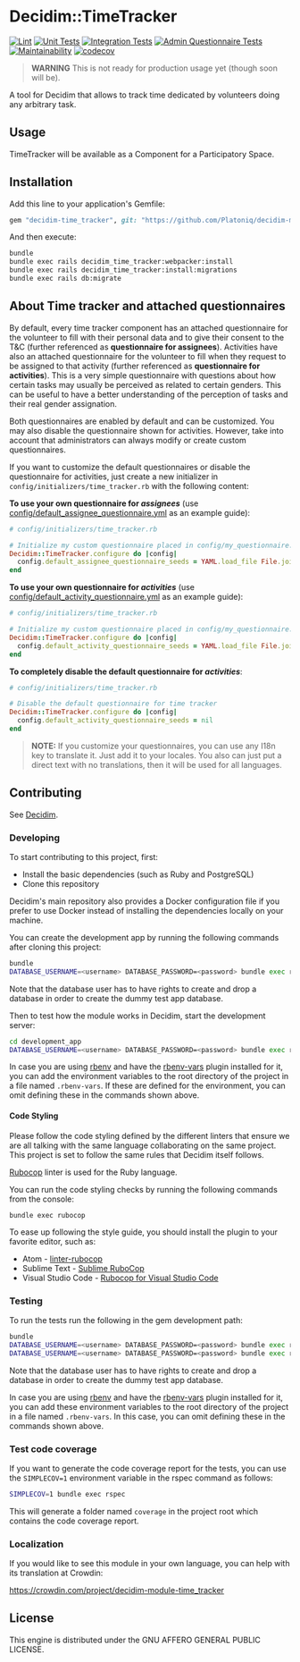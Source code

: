 # Decidim::TimeTracker

[![Lint](https://github.com/Platoniq/decidim-module-time_tracker/actions/workflows/lint.yml/badge.svg)](https://github.com/Platoniq/decidim-module-time_tracker/actions/workflows/lint.yml)
[![Unit Tests](https://github.com/Platoniq/decidim-module-time_tracker/actions/workflows/unit_tests.yml/badge.svg)](https://github.com/Platoniq/decidim-module-time_tracker/actions/workflows/unit_tests.yml)
[![Integration Tests](https://github.com/Platoniq/decidim-module-time_tracker/actions/workflows/system_tests.yml/badge.svg)](https://github.com/Platoniq/decidim-module-time_tracker/actions/workflows/system_tests.yml)
[![Admin Questionnaire Tests](https://github.com/Platoniq/decidim-module-time_tracker/actions/workflows/system_questionnaire_tests.yml/badge.svg)](https://github.com/Platoniq/decidim-module-time_tracker/actions/workflows/system_questionnaire_tests.yml)
[![Maintainability](https://api.codeclimate.com/v1/badges/9372a7def91c50d04e8c/maintainability)](https://codeclimate.com/github/Platoniq/decidim-module-time_tracker/maintainability)
[![codecov](https://codecov.io/gh/Platoniq/decidim-module-time_tracker/branch/master/graph/badge.svg)](https://codecov.io/gh/Platoniq/decidim-module-time_tracker)

> **WARNING** This is not ready for production usage yet (though soon will be).

A tool for Decidim that allows to track time dedicated by volunteers doing any arbitrary task.

## Usage

TimeTracker will be available as a Component for a Participatory
Space.

## Installation

Add this line to your application's Gemfile:

```ruby
gem "decidim-time_tracker", git: "https://github.com/Platoniq/decidim-module-time_tracker"
```

And then execute:

```bash
bundle
bundle exec rails decidim_time_tracker:webpacker:install
bundle exec rails decidim_time_tracker:install:migrations
bundle exec rails db:migrate
```

## About Time tracker and attached questionnaires

By default, every time tracker component has an attached questionnaire for the volunteer to fill with their personal data and to give their consent to the T&C (further referenced as **questionnaire for assignees**). Activities have also an attached questionnaire for the volunteer to fill when they request to be assigned to that activity (further referenced as **questionnaire for activities**). This is a very simple questionnaire with questions about how certain tasks may usually be perceived as related to certain genders. This can be useful to have a better understanding of the perception of tasks and their real gender assignation.

Both questionnaires are enabled by default and can be customized. You may also disable the questionnaire shown for activities. However, take into account that administrators can always modify or create custom questionnaires.

If you want to customize the default questionnaires or disable the questionnaire for activities, just create a new initializer in `config/initializers/time_tracker.rb` with the following content:

**To use your own questionnaire for _assignees_** (use [config/default_assignee_questionnaire.yml](config/default_assignee_questionnaire.yml) as an example guide):
```ruby
# config/initializers/time_tracker.rb

# Initialize my custom questionnaire placed in config/my_questionnaire.yml
Decidim::TimeTracker.configure do |config|
  config.default_assignee_questionnaire_seeds = YAML.load_file File.join(Rails.root, 'config', 'my_assignee_questionnaire.yml')
end
```

**To use your own questionnaire for _activities_** (use [config/default_activity_questionnaire.yml](config/default_activity_questionnaire.yml) as an example guide):
```ruby
# config/initializers/time_tracker.rb

# Initialize my custom questionnaire placed in config/my_questionnaire.yml
Decidim::TimeTracker.configure do |config|
  config.default_activity_questionnaire_seeds = YAML.load_file File.join(Rails.root, 'config', 'my_activities_questionnaire.yml')
end
```

**To completely disable the default questionnaire for _activities_**:
```ruby
# config/initializers/time_tracker.rb

# Disable the default questionnaire for time tracker
Decidim::TimeTracker.configure do |config|
  config.default_activity_questionnaire_seeds = nil
end
```

> **NOTE:** If you customize your questionnaires, you can use any I18n key to translate it. Just add it to your locales.
> You also can just put a direct text with no translations, then it will be used for all languages.

## Contributing

See [Decidim](https://github.com/decidim/decidim).

### Developing

To start contributing to this project, first:

- Install the basic dependencies (such as Ruby and PostgreSQL)
- Clone this repository

Decidim's main repository also provides a Docker configuration file if you
prefer to use Docker instead of installing the dependencies locally on your
machine.

You can create the development app by running the following commands after
cloning this project:

```bash
bundle
DATABASE_USERNAME=<username> DATABASE_PASSWORD=<password> bundle exec rake development_app
```

Note that the database user has to have rights to create and drop a database in
order to create the dummy test app database.

Then to test how the module works in Decidim, start the development server:

```bash
cd development_app
DATABASE_USERNAME=<username> DATABASE_PASSWORD=<password> bundle exec rails s
```

In case you are using [rbenv](https://github.com/rbenv/rbenv) and have the
[rbenv-vars](https://github.com/rbenv/rbenv-vars) plugin installed for it, you
can add the environment variables to the root directory of the project in a file
named `.rbenv-vars`. If these are defined for the environment, you can omit
defining these in the commands shown above.

#### Code Styling

Please follow the code styling defined by the different linters that ensure we
are all talking with the same language collaborating on the same project. This
project is set to follow the same rules that Decidim itself follows.

[Rubocop](https://rubocop.readthedocs.io/) linter is used for the Ruby language.

You can run the code styling checks by running the following commands from the
console:

```
bundle exec rubocop
```

To ease up following the style guide, you should install the plugin to your
favorite editor, such as:

- Atom - [linter-rubocop](https://atom.io/packages/linter-rubocop)
- Sublime Text - [Sublime RuboCop](https://github.com/pderichs/sublime_rubocop)
- Visual Studio Code - [Rubocop for Visual Studio Code](https://github.com/misogi/vscode-ruby-rubocop)

### Testing

To run the tests run the following in the gem development path:

```bash
bundle
DATABASE_USERNAME=<username> DATABASE_PASSWORD=<password> bundle exec rake test_app
DATABASE_USERNAME=<username> DATABASE_PASSWORD=<password> bundle exec rspec
```

Note that the database user has to have rights to create and drop a database in
order to create the dummy test app database.

In case you are using [rbenv](https://github.com/rbenv/rbenv) and have the
[rbenv-vars](https://github.com/rbenv/rbenv-vars) plugin installed for it, you
can add these environment variables to the root directory of the project in a
file named `.rbenv-vars`. In this case, you can omit defining these in the
commands shown above.

### Test code coverage

If you want to generate the code coverage report for the tests, you can use
the `SIMPLECOV=1` environment variable in the rspec command as follows:

```bash
SIMPLECOV=1 bundle exec rspec
```

This will generate a folder named `coverage` in the project root which contains
the code coverage report.

### Localization

If you would like to see this module in your own language, you can help with its
translation at Crowdin:

https://crowdin.com/project/decidim-module-time_tracker

## License

This engine is distributed under the GNU AFFERO GENERAL PUBLIC LICENSE.
